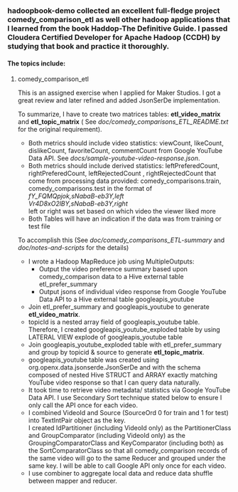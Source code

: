 ### hadoopbook-demo collected an excellent full-fledge project comedy_comparison_etl as well other hadoop applications that I learned from the book Haddop-The Definitive Guide.  I passed Cloudera Certified Developer for Apache Hadoop (CCDH) by studying that book and practice it thoroughly.
#### The topics include:
   1. comedy_comparison_etl   
   
      This is an assigned exercise when I applied for Maker Studios.  I got a great review and later refined and 
      added JsonSerDe implementation.  
       
      To summarize, I have to create two matrices tables: __etl_video_matrix__ and __etl_topic_matrix__ (
      See _doc/comedy_comparisons_ETL_README.txt_ for the original requirement). 
        - Both metrics should include video statistics: viewCount, likeCount, dislikeCount, favoriteCount, 
          commentCount from Google YouTube Data API.  See _docs/sample-youtube-video-response.json_.
        - Both metrics should include derived statistics: leftPreferedCount, rightPreferedCount, leftRejectedCount
          , rightRejectedCount that come from processing data provided: comedy_comparisons.train, 
          comedy_comparisons.test in the format of                    
          _fY_FQMQpjok,sNabaB-eb3Y,left_   
          _Vr4D8xO2lBY,sNabaB-eb3Y,right_     
          left or right was set based on which video the viewer liked more
        - Both Tables will have an indication if the data was from training or test file
        
      To accomplish this (See _doc/comedy_comparisons_ETL-summary_ and _doc/notes-and-scripts_ for the details)
        - I wrote a Hadoop MapReduce job using MultipleOutputs: 
          * Output the video preference summary based upon comedy_comparison data to a Hive external table 
            etl_prefer_summary
          * Output jsons of individual video response from Google YouTube Data API to a Hive external table
            googleapis_youtube
        - Join etl_prefer_summary and googleapis_youtube to generate __etl_video_matrix__.
        - topicId is a nested array field of googleapis_youtube table.  Therefore, I created googleapis_youtube_exploded
          table by using LATERAL VIEW explode of googleapis_youtube table
        - Join googleapis_youtube_exploded table with etl_prefer_summary and group by topicid & source to generate 
          __etl_topic_matrix__.           
        - googleapis_youtube table was created using org.openx.data.jsonserde.JsonSerDe and with the schema composed of
          nested Hive STRUCT and ARRAY exactly matching YouTube video response so that I can query data naturally.     
        - It took time to retrieve video metadata/ statistics via Google YouTube Data API.  I use Secondary Sort 
          technique stated below to ensure I only call the API once for each video.
        - I combined VideoId and Source (SourceOrd 0 for train and 1 for test) into TextIntPair object as the key.   
          I created IdPartitioner (including VideoId only) as the PartitionerClass and GroupComparator (including 
          VideoId only) as the GroupingComparatorClass and KeyComparator (including both) as the SortComparatorClass
          so that all comedy_comparison records of the same video will go to the same Reducer and grouped under 
          the same key.  I will be able to call Google API only once for each video.
        - I use combiner to aggregate local data and reduce data shuffle between mapper and reducer.    
       
    